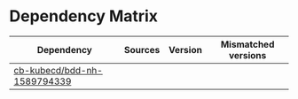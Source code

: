 # Dependency Matrix

Dependency | Sources | Version | Mismatched versions
---------- | ------- | ------- | -------------------
[cb-kubecd/bdd-nh-1589794339](https://github.com/cb-kubecd/bdd-nh-1589794339.git) |  | []() | 
